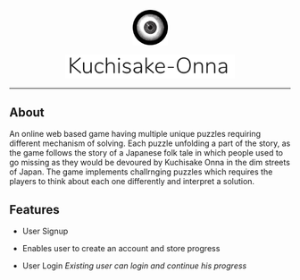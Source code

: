 <p align="center"><img width=12.5% src="https://github.com/AhmadRazaJamal/Kuchisake_Onna/blob/master/logo.gif"></p>

<p align="center"><img width=60.5% src="https://github.com/AhmadRazaJamal/Kuchisake_Onna/blob/master/project_name.png"></p>

____

## About

An online web based game having multiple unique puzzles requiring different mechanism of solving. Each puzzle unfolding a part of the story, as the game follows the story of a Japanese folk tale in which people used to go missing as they would be devoured by Kuchisake Onna in the dim streets of Japan. The game implements challrnging puzzles which requires the players to think about each one differently and interpret a solution.

## Features 

* User Signup 
- Enables user to create an account and store progress
* User Login  *Existing user can login and continue his progress* 
